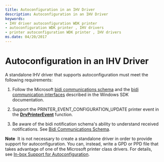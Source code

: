 ```yaml
---
title: Autoconfiguration in an IHV Driver
description: Autoconfiguration in an IHV Driver
keywords:
- IHV driver autoconfiguration WDK printer
- autoconfiguration WDK printer , IHV drivers
- printer autoconfiguration WDK printer , IHV drivers
ms.date: 04/20/2017
---
```


# Autoconfiguration in an IHV Driver


A standalone IHV driver that supports autoconfiguration must meet the following requirements:

1.  Follow the Microsoft [bidi communications schema](./bidi-communications-schema-reference.md) and the [bidi communication interfaces](/windows-hardware/drivers/ddi/_print/index) described in the Windows SDK documentation.

2.  Support the PRINTER\_EVENT\_CONFIGURATION\_UPDATE printer event in the [**DrvPrinterEvent**](/windows-hardware/drivers/ddi/winddiui/nf-winddiui-drvprinterevent) function.

3.  Be aware of the bidi notification schema's ability to understand received notifications. See [Bidi Communications Schema](bidirectional-communication-schema.md).

**Note**  It is not necessary to create a standalone driver in order to provide support for autoconfiguration. You can, instead, write a GPD or PPD file that takes advantage of one of the Microsoft printer class drivers. For details, see [In-box Support for Autoconfiguration](in-box-support-for-autoconfiguration.md).

 

 

